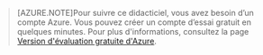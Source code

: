 
> [AZURE.NOTE]Pour suivre ce didacticiel, vous avez besoin d’un compte Azure. Vous pouvez créer un compte d’essai gratuit en quelques minutes. Pour plus d'informations, consultez la page [Version d'évaluation gratuite d'Azure](http://www.windowsazure.com/pricing/free-trial).

<!---HONumber=July15_HO4-->
